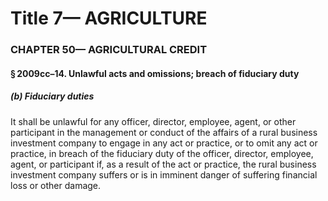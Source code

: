 
# Title 7— AGRICULTURE
### CHAPTER 50— AGRICULTURAL CREDIT
#### § 2009cc–14. Unlawful acts and omissions; breach of fiduciary duty
##### (b) Fiduciary duties

It shall be unlawful for any officer, director, employee, agent, or other participant in the management or conduct of the affairs of a rural business investment company to engage in any act or practice, or to omit any act or practice, in breach of the fiduciary duty of the officer, director, employee, agent, or participant if, as a result of the act or practice, the rural business investment company suffers or is in imminent danger of suffering financial loss or other damage.
